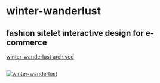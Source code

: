 # winter-wanderlust
## fashion sitelet interactive design for e-commerce 
[winter-wanderlust archived](http://bit.ly/winter-wanderlust)
##
[![winter-wanderlust](http://www.feliciachamberlain.com/winter-wanderlust/102113_images/102113_slide1.img.jpg)](http://www.feliciachamberlain.com/winter-wanderlust/RL_Denim_Supply_StyleGuide.html)
